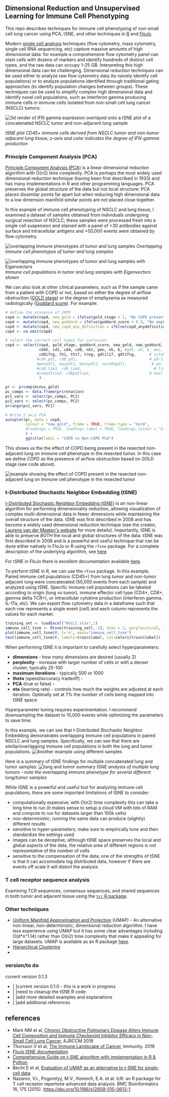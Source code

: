 ## Dimensional Reduction and Unsupervised Learning for Immune Cell Phenotyping
This repo describes techniques for immune cell phenotyping of non-small cell lung cancer using PCA, tSNE, and other techniques in [R](https://www.r-project.org/) and [FloJo](https://www.flowjo.com/solutions/flowjo). 

Modern [single cell analysis](https://en.wikipedia.org/wiki/Single-cell_analysis) techniques (flow cytometry, mass cytometry, single cell RNA sequencing, etc) capture massive amounts of high dimensional data: for example a comprehensive flow cytometry panel can stain cells with dozens of markers and identify hundreds of distinct cell types, and the raw data can occupy 1-25 GB. Interpreting this high dimensional data can be challenging. Dimensional reduction techniques can be used either to analyze raw flow cytometry data (to naively identify cell populations) or to analyze populations identified through traditional gating approaches (to identify population changes between groups). These techniques can be used to simplify complex high dimensional data and identify novel cell populations, such as interferon gamma producing immune cells in immune cells isolated from non-small cell lung cancer (NSCLC) tumors:

![3d render of IFN gamma expression overlayed onto a tSNE plot of a concatenated NSCLC tumor and non-adjacent lung sample](https://github.com/nickmmark/immune-phenotyping/blob/master/figures/IFNgamma_animated.gif)

_tSNE plot CD45+ immune cells derived from NSCLC tumor and non-tumor adjacent lung tissue, z-axis and color indicates the degree of IFN-gamma production_


### Principle Component Analysis (PCA)
[Principle Component Analysis (PCA)](https://en.wikipedia.org/wiki/Principal_component_analysis) is a linear dimensional reduction algorithm with O(n2) time complexity. PCA is perhaps the most widely used dimensional reduction technique (having been first described in 1933) and has many implementations in R and other programming languages. PCA preserves the global structure of the data but not local structure: PCA places dissimilar points far apart but when reducing high dimensional data to a low dimension manifold similar points are not placed close together.

In this example of immune cell phenotyping of NSCLC and lung tissue, I examined a dataset of samples obtained from individuals undergoing surgical resection of NSCLC; these samples were processed fresh into a single cell suspension and stained with a panel of >30 antibodies against surface and intracellular antigens and >50,000 events were obtained by flow cytometry. 

![overlapping immune phenotypes of tumor and lung samples](https://github.com/nickmmark/immune-phenotyping/blob/master/figures/lung%20tumor.png)
_Overlapping immune cell phenotypes of tumor and lung samples_


![overlapping immune phenotypes of tumor and lung samples with Eigenvectors](https://github.com/nickmmark/immune-phenotyping/blob/master/figures/lung%20tumor%20w%20eigenvectors.png)
_Immune cell populations in tumor and lung samples with Eigenvectors shown_

We can also look at other clinical parameters, such as if the sample came from a patient with COPD or not, based on either the degree of airflow obstruction ([GOLD stage](https://goldcopd.org/wp-content/uploads/2018/02/WMS-GOLD-2018-Feb-Final-to-print-v2.pdf)) or the degree of emphysema as measured radiologically ([Goddard score](https://www.researchgate.net/publication/316458451_Updates_in_computed_tomography_assessment_of_emphysema_using_computed_tomography_lung_analysis)).  For example:

```R
# define the presence of COPD
copd <- mutate(copd, new_gold = ifelse(gold_stage < 1, "No COPD present", "COPD present"))
copd <- mutate(copd, new_goddard = ifelse(goddard_score < 0.5, "No emphysema present", "Emphysema present"))
copd <- mutate(copd, new_copd_any_definition = ifelse(copd_anydefinition < 1, "No COPD", "COPD"))
copd <- na.omit(copd)

# select the correct cell types for inclusion
copd <- select(copd, gold_stage, goddard_score, new_gold, new_goddard, colNames, sample, copd_anydefinition,
               cd45, cd3, cd4, cd8, nkt, pmn, nk, b, #gdt, nk, b, mac, pmn,  # basic cell types
               cd8ifng, th1, th17, treg, gdtil17, gdtifng,      # cytokine profiles
              #cd4_pd1, cd8_pd1,                                # pd-1 expression
              #pmnpdl1, macpdl1, monopdl1, nocd45pdl1,           # pd-l1 expression
              #cd4_tim3, cd8_tim3,                                # tim3 expression
              #cd4pd1tim3, cd8pd1tim3,                          # dual checkpoint expression
               )          

pr <- prcomp(minus_gold)
pc_comps <- data.frame(pr$rotation)
pc1_vars <- select(pc_comps, PC1)
pc2_vars <- select(pc_comps, PC2)
arrange(pc1_vars, PC1)

# Write 2 axis PCA
autoplot(pr, data = copd,
         colour = "new_gold", frame = TRUE, frame.type = "norm",
         #loadings = TRUE, loadings.label = TRUE, loadings.colour = "black"            # show eigenvectors
         ) +
         ggtitle(label = "COPD vs Non-COPD PCA")
```

This shows us the the effect of COPD being present in the resected non-adjacent lung on immune cell phenotype in the resected tumor. In this case we define COPD as the presence of airflow obstruction based on GOLD stage (see code above).

![example showing the effect of COPD present in the resected non-adjacent lung on immune cell phenotype in the resected tumor](https://github.com/nickmmark/immune-phenotyping/blob/master/figures/COPD_present_or_not.png)

### t-Distributed Stochastic Neighbor Embedding (tSNE)
[t-Distributed Stochastic Neighbor Embedding (tSNE)](https://en.wikipedia.org/wiki/T-distributed_stochastic_neighbor_embedding) is an non-linear algorithm for performing dimensionality reduction, allowing visualization of complex multi-dimensional data in fewer dimensions while maintaining the overall structure of the data. tSNE was first described in 2008 and has become a widely used dimensional reduction technique (see the creator, [Laurens van der Maaten's website](https://lvdmaaten.github.io/tsne/) for more details). Importantly, tSNE is able to preserve *BOTH* the local and global structures of the data. tSNE was first described in 2008 and is a powerful and useful technique that can be done either natively in FloJo or R using the ```rTsne``` package. For a complete description of the underlying algorithm, see [here](https://www.analyticsvidhya.com/blog/2017/01/t-sne-implementation-r-python/)

For tSNE in FloJo there is excellent documentation available [here](http://docs.flowjo.com/d2/advanced-features/dimensionality-reduction/tsne/). 

To perform tSNE in R, we can use the ```rTsne``` package. In this example, Paired immune cell populations (CD45+) from lung tumor and non-tumor adjacent lung were concatenated (50,000 events from each sample) and analyzed using tSNE. Specific immune cell populations can be labeled according to origin (lung vs tumor), immune effector cell type (CD4+, CD8+, gamma delta TCR+), or intracellular cytokine production (interferon gamma, IL-17a, etc). We can export flow cytometry data in a dataframe such that each row represents a single event (cell) and each column represents the values for each marker. 

```R
training_set <- loadExcel("NSCLC.xlsx",1)
immune_cell_tsne <- Rtsne(training_set[,-1], dims = 2, perplexity=25, theta = 0.2, verbose = TRUE, PCA = TRUE, max_iter = 500)
plot(immune_cell_tsne$Y, t='n', main="immune_cell_tsne")
text(immune_cell_tsne$Y, labels=train$label, col=colors[train$label])
```

When performing tSNE it is important to carefully select hyperparameters:
- **dimensions** - how many dimensions are desired (usually 2)
- **perplexity** - increase with larger number of cells or with a denser cluster; typically 25-100
- **maximum iterations** - typically 500 or 1000
- **theta** (speed/accuracy tradeoff) - 
- **PCA** (true or false) - 
- **eta** (learning rate) - controls how much the weights are adjusted at each iteration. Optimally set at 7% the number of cells being mapped into tSNE space.

Hyperparameter tuning requires experimentation. I recommend downsampling the dataset to 10,000 events while optimizing the parameters to save time.

In this example, we can see that t-Distributed Stochastic Neighbor Embedding demonstrates overlapping immune cell populations in paired NSCLC and lung samples. Specifically, we can see that there are similar/overlapping immune cell populations in both the lung and tumor populations. 
![Another example using different samples](https://github.com/nickmmark/immune-phenotyping/blob/master/figures/27-Jul-2017-Layout.png)

Here is a summary of tSNE findings for multiple concatenated lung and tumor samples:
![lung and tumor summary](https://github.com/nickmmark/immune-phenotyping/blob/master/figures/tsne_summary.png)
_tSNE analysis of multiple lung tumors - note the overlapping immune phenotype for several different lung/tumor samples_

While tSNE is a powerful and useful tool for analyzing immune cell populations, there are some important limitations of tSNE to consider:
- computationally expensive; with O(n2) time complexity this can take a long time to run (it makes sense to setup a cloud VM with lots of RAM and compute to run for datasets larger than 100k cells)
- non-deterministic; running the same data can produce (slightly) different results
- sensitive to hyper-parameters; make sure to empirically tune and then standardize the settings used
- images can be deceptive; although tSNE space preserves the local and global aspects of the data, the relative area of different regions is not representative of the number of cells
- sensitive to the compensation of the data; one of the strengths of tSNE is that it can accomodate log distributed data, however if there are events off scale it will distort the analysis

### T cell receptor sequence analysis
Examining TCR sequences, consensus sequences, and shared sequences in both tumor and adjacent tissue using the [```tcr``` R package](https://cran.r-project.org/web/packages/tcR/vignettes/tcrvignette.html).


### Other techniques
- [Uniform Manifold Approximation and Projection](https://www.biorxiv.org/content/biorxiv/early/2018/04/10/298430.full.pdf) (UMAP) - An alternative non-linear, non-deterministic, dimensional reduction algorithm. I have less experience using UMAP but it has some clear advantages including O(d*n^1.14) rather than O(n2) time complexity that make it appealing for large datasets. UMAP is available as an R package [here](https://github.com/tkonopka/umap).
- [Hierarchical Clustering](https://en.wikipedia.org/wiki/Hierarchical_clustering)
- 

### version/to do
current version 0.1.3
- [ ]current version 0.1.0 - this is a work in progress
- [ ]need to cleanup the tSNE R code
- [ ]add more detailed examples and explanations
- [ ]add additional references

## references
- Mark NM et al, [Chronic Obstructive Pulmonary Disease Alters Immune Cell Composition and Immune Checkpoint Inhibitor Efficacy in Non-Small Cell Lung Cancer](https://www.ncbi.nlm.nih.gov/pubmed/28934595), AJRCCM 2018
- Thorsson V et al, [The Immune Landscape of Cancer](https://www.ncbi.nlm.nih.gov/pubmed/29628290), Immunity. 2018
- [FloJo tSNE documentation](http://docs.flowjo.com/d2/advanced-features/dimensionality-reduction/tsne/)
- [Comprehensive Guide on t-SNE algorithm with implementation in R & Python](https://www.analyticsvidhya.com/blog/2017/01/t-sne-implementation-r-python/)
- Becht E et al, [Evaluation of UMAP as an alternative to t-SNE for single-cell data](https://www.biorxiv.org/content/biorxiv/early/2018/04/10/298430.full.pdf)
- Nazarov, V.I., Pogorelyy, M.V., Komech, E.A. et al. tcR: an R package for T cell receptor repertoire advanced data analysis. BMC Bioinformatics 16, 175 (2015). https://doi.org/10.1186/s12859-015-0613-1
